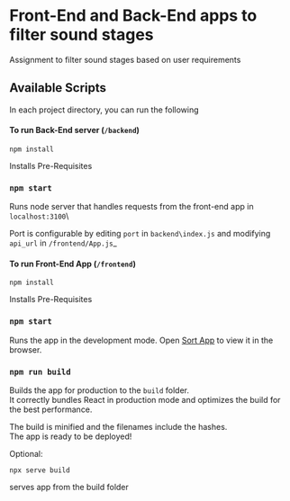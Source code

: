 # Front-End and Back-End apps to filter sound stages

Assignment to filter sound stages based on user requirements

## Available Scripts

In each project directory, you can run the following

#### To run Back-End server (`/backend`)

`npm install`

Installs Pre-Requisites

### `npm start`

Runs node server that handles requests from the front-end app in `localhost:3100`\

Port is configurable by editing `port` in `backend\index.js`  and modifying `api_url` in `/frontend/App.js`_

#### To run Front-End App (`/frontend`)

`npm install`

Installs Pre-Requisites

### `npm start`

Runs the app in the development mode.
Open [Sort App](http://localhost:3000) to view it in the browser.

### `npm run build`

Builds the app for production to the `build` folder.\
It correctly bundles React in production mode and optimizes the build for the best performance.

The build is minified and the filenames include the hashes.\
The app is ready to be deployed!

Optional:

`npx serve build`

serves app from the build folder
